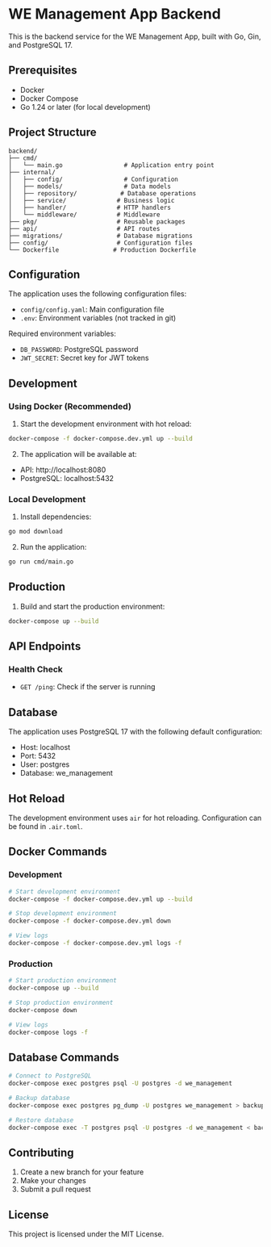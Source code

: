 # WE Management App Backend

This is the backend service for the WE Management App, built with Go, Gin, and PostgreSQL 17.

## Prerequisites

- Docker
- Docker Compose
- Go 1.24 or later (for local development)

## Project Structure

```
backend/
├── cmd/
│   └── main.go                 # Application entry point
├── internal/
│   ├── config/                 # Configuration
│   ├── models/                 # Data models
│   ├── repository/            # Database operations
│   ├── service/              # Business logic
│   ├── handler/              # HTTP handlers
│   └── middleware/           # Middleware
├── pkg/                      # Reusable packages
├── api/                      # API routes
├── migrations/               # Database migrations
├── config/                   # Configuration files
└── Dockerfile               # Production Dockerfile
```

## Configuration

The application uses the following configuration files:

- `config/config.yaml`: Main configuration file
- `.env`: Environment variables (not tracked in git)

Required environment variables:

- `DB_PASSWORD`: PostgreSQL password
- `JWT_SECRET`: Secret key for JWT tokens

## Development

### Using Docker (Recommended)

1. Start the development environment with hot reload:

```bash
docker-compose -f docker-compose.dev.yml up --build
```

2. The application will be available at:

- API: http://localhost:8080
- PostgreSQL: localhost:5432

### Local Development

1. Install dependencies:

```bash
go mod download
```

2. Run the application:

```bash
go run cmd/main.go
```

## Production

1. Build and start the production environment:

```bash
docker-compose up --build
```

## API Endpoints

### Health Check

- `GET /ping`: Check if the server is running

## Database

The application uses PostgreSQL 17 with the following default configuration:

- Host: localhost
- Port: 5432
- User: postgres
- Database: we_management

## Hot Reload

The development environment uses `air` for hot reloading. Configuration can be found in `.air.toml`.

## Docker Commands

### Development

```bash
# Start development environment
docker-compose -f docker-compose.dev.yml up --build

# Stop development environment
docker-compose -f docker-compose.dev.yml down

# View logs
docker-compose -f docker-compose.dev.yml logs -f
```

### Production

```bash
# Start production environment
docker-compose up --build

# Stop production environment
docker-compose down

# View logs
docker-compose logs -f
```

## Database Commands

```bash
# Connect to PostgreSQL
docker-compose exec postgres psql -U postgres -d we_management

# Backup database
docker-compose exec postgres pg_dump -U postgres we_management > backup.sql

# Restore database
docker-compose exec -T postgres psql -U postgres -d we_management < backup.sql
```

## Contributing

1. Create a new branch for your feature
2. Make your changes
3. Submit a pull request

## License

This project is licensed under the MIT License.
